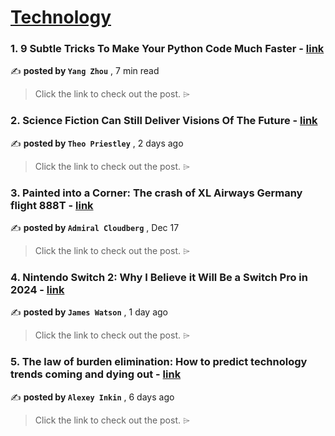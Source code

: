 
<h1><a href=https://medium.com/tag/technology/recommended target="_blank" rel="noopener noreferrer">Technology</a></h1>
<h3>1. 9 Subtle Tricks To Make Your Python Code Much Faster - <a href=https://medium.com/techtofreedom/9-subtle-tricks-to-make-your-python-code-much-faster-50be6dd69a30?source=tag_recommended_feed---------0-84----------technology----------3a7df62a_cd4a_48eb_8ff6_841338c48b0c------- target="_blank" rel="noopener noreferrer">link</a></h3>

✍️ **posted by `Yang Zhou`** <date> , 7 min read</date>

<blockquote>Click the link to check out the post. ⌲</blockquote>

<h3>2. Science Fiction Can Still Deliver Visions Of The Future - <a href=https://medium.com/days-of-futures-passed/science-fiction-can-still-deliver-visions-of-the-future-32bd6df4579f?source=tag_recommended_feed---------1-107----------technology----------3a7df62a_cd4a_48eb_8ff6_841338c48b0c------- target="_blank" rel="noopener noreferrer">link</a></h3>

✍️ **posted by `Theo Priestley`** <date> , 2 days ago</date>

<blockquote>Click the link to check out the post. ⌲</blockquote>

<h3>3. Painted into a Corner: The crash of XL Airways Germany flight 888T - <a href=https://medium.com/@admiralcloudberg/painted-into-a-corner-the-crash-of-xl-airways-germany-flight-888t-04257538ac3b?source=tag_recommended_feed---------2-85----------technology----------3a7df62a_cd4a_48eb_8ff6_841338c48b0c------- target="_blank" rel="noopener noreferrer">link</a></h3>

✍️ **posted by `Admiral Cloudberg`** <date> , Dec 17</date>

<blockquote>Click the link to check out the post. ⌲</blockquote>

<h3>4. Nintendo Switch 2: Why I Believe it Will Be a Switch Pro in 2024 - <a href=https://medium.com/@jameswatson94/nintendo-switch-2-why-i-believe-it-will-be-a-switch-pro-in-2024-6170d00f7e87?source=tag_recommended_feed---------3-84----------technology----------3a7df62a_cd4a_48eb_8ff6_841338c48b0c------- target="_blank" rel="noopener noreferrer">link</a></h3>

✍️ **posted by `James Watson`** <date> , 1 day ago</date>

<blockquote>Click the link to check out the post. ⌲</blockquote>

<h3>5. The law of burden elimination: How to predict technology trends coming and dying out - <a href=https://medium.com/@alexey.inkin/the-law-of-burden-elimination-how-to-predict-technology-trends-coming-and-dying-out-bd447ed4318e?source=tag_recommended_feed---------4-107----------technology----------3a7df62a_cd4a_48eb_8ff6_841338c48b0c------- target="_blank" rel="noopener noreferrer">link</a></h3>

✍️ **posted by `Alexey Inkin`** <date> , 6 days ago</date>

<blockquote>Click the link to check out the post. ⌲</blockquote>

